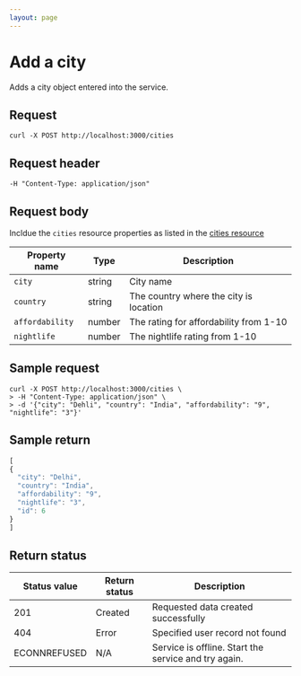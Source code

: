 ```yaml
---
layout: page
---
```


# Add a city

Adds a city object entered into the service.

## Request

```shell
curl -X POST http://localhost:3000/cities
```

## Request header

```shell
-H "Content-Type: application/json"
```

## Request body

Incldue the `cities` resource properties as listed in the [cities resource](cities.md)

| Property name | Type | Description |
| ------------- | ----------- | ----------- |
| `city` | string | City name |
| `country` | string | The country where the city is location |
| `affordability` | number | The rating for affordability from 1-10|
| `nightlife` | number | The nightlife rating from 1-10 |

## Sample request

```shell
curl -X POST http://localhost:3000/cities \
> -H "Content-Type: application/json" \
> -d '{"city": "Dehli", "country": "India", "affordability": "9", "nightlife": "3"}'
```

## Sample return

```js
[
{
  "city": "Delhi",
  "country": "India",
  "affordability": "9",
  "nightlife": "3",
  "id": 6
}
]
```

## Return status

| Status value | Return status | Description |
| ------------- | ----------- | ----------- |
| 201 | Created | Requested data created successfully |
| 404 | Error | Specified user record not found |
|  ECONNREFUSED | N/A | Service is offline. Start the service and try again. |
